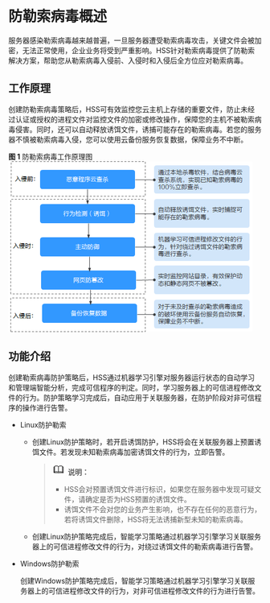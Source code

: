# 防勒索病毒概述<a name="hss_01_0187"></a>

服务器感染勒索病毒越来越普遍，一旦服务器遭受勒索病毒攻击，关键文件会被加密，无法正常使用，企业业务将受到严重影响。HSS针对勒索病毒提供了防勒索解决方案，帮助您从勒索病毒入侵前、入侵时和入侵后全方位应对勒索病毒。

## 工作原理<a name="section134291744326"></a>

创建防勒索病毒策略后，HSS可有效监控您云主机上存储的重要文件，防止未经过认证或授权的进程文件对监控文件的加密或修改操作，保障您的主机不被勒索病毒侵害。同时，还可以自动释放诱饵文件，诱捕可能存在的勒索病毒。若您的服务器不慎被勒索病毒入侵，您可以使用云备份服务恢复数据，保障业务不中断。

**图 1**  防勒索病毒工作原理图<a name="fig1245865612593"></a>  
![](figures/防勒索病毒工作原理图.png "防勒索病毒工作原理图")

## 功能介绍<a name="section1322261419152"></a>

创建勒索病毒防护策略后，HSS通过机器学习引擎对服务器运行状态的自动学习和管理端智能分析，完成可信程序的判定。同时，学习服务器上的可信进程修改文件的行为。防护策略学习完成后，自动应用于关联服务器，在防护阶段对非可信程序的操作进行告警。

-   Linux防护勒索
    -   创建Linux防护策略时，若开启诱饵防护，HSS将会在关联服务器上预置诱饵文件。若发现未知勒索病毒加密诱饵文件的行为，立即告警。

        >![](public_sys-resources/icon-note.gif) **说明：** 
        >-   HSS会对预置诱饵文件进行标识，如果您在服务器中发现可疑文件，请确定是否为HSS预置的诱饵文件。
        >-   诱饵文件不会对您的业务产生影响，也不存在任何的恶意行为，若将诱饵文件删除，HSS将无法诱捕新型未知的勒索病毒。

    -   创建Linux防护策略完成后，智能学习策略通过机器学习引擎学习关联服务器上的可信进程修改文件的行为，对绕过诱饵文件的勒索病毒进行告警。

-   Windows防护勒索

    创建Windows防护策略完成后，智能学习策略通过机器学习引擎学习关联服务器上的可信进程修改文件的行为，对非可信进程修改文件的行为进行告警。



